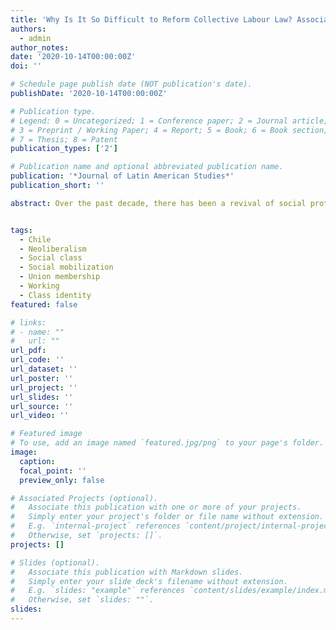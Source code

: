 ```yaml
---
title: 'Why Is It So Difficult to Reform Collective Labour Law? Associational Power and Policy Continuity in Chile in Comparative Perspective'
authors:
  - admin
author_notes:
date: '2020-10-14T00:00:00Z'
doi: ''

# Schedule page publish date (NOT publication's date).
publishDate: '2020-10-14T00:00:00Z'

# Publication type.
# Legend: 0 = Uncategorized; 1 = Conference paper; 2 = Journal article;
# 3 = Preprint / Working Paper; 4 = Report; 5 = Book; 6 = Book section;
# 7 = Thesis; 8 = Patent
publication_types: ['2']

# Publication name and optional abbreviated publication name.
publication: '*Journal of Latin American Studies*'
publication_short: ''

abstract: Over the past decade, there has been a revival of social protest and labor union activity in Chile. In this article, we examine the effects of this phenomenon to analyze its influence on working-class identity. Using International Social Survey Programme surveys from 2009 and 2019, we investigate whether class location and union membership affect people’s subjective identification with the working class and how that effect may have changed over the decade. Our findings suggest that subjects who are situated in a ‘subordinated’ class position (unskilled workers or informal self-employed workers) are more likely to identify with the working class compared to subjects located in a privileged class position (employers, experts, or managers). However, surprisingly, our analysis does not indicate that working-class identity is reinforced by union membership. In addition, our results do not demonstrate that the effect of class or union membership has strengthened over the past decade. At the end of this article, we offer some possible explanations for these findings.


tags:
  - Chile
  - Neoliberalism
  - Social class
  - Social mobilization
  - Union membership
  - Working
  - Class identity
featured: false

# links:
# - name: ""
#   url: ""
url_pdf: 
url_code: ''
url_dataset: ''
url_poster: ''
url_project: ''
url_slides: ''
url_source: ''
url_video: ''

# Featured image
# To use, add an image named `featured.jpg/png` to your page's folder.
image:
  caption: 
  focal_point: ''
  preview_only: false

# Associated Projects (optional).
#   Associate this publication with one or more of your projects.
#   Simply enter your project's folder or file name without extension.
#   E.g. `internal-project` references `content/project/internal-project/index.md`.
#   Otherwise, set `projects: []`.
projects: []

# Slides (optional).
#   Associate this publication with Markdown slides.
#   Simply enter your slide deck's filename without extension.
#   E.g. `slides: "example"` references `content/slides/example/index.md`.
#   Otherwise, set `slides: ""`.
slides:
---
```


